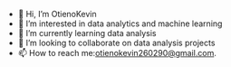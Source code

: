 - 👋 Hi, I’m OtienoKevin
- 👀 I’m interested in data analytics and machine learning 
- 🌱 I’m currently learning data analysis
- 💞️ I’m looking to collaborate on data analysis projects
- 📫 How to reach me:otienokevin260290@gmail.com.

<!---
OotienoKevin/OotienoKevin is a ✨ special ✨ repository because its `README.md` (this file) appears on your GitHub profile.
You can click the Preview link to take a look at your changes.
--->
